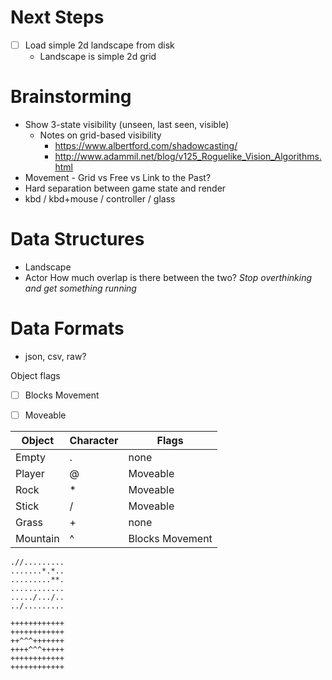 # Next Steps

- [ ] Load simple 2d landscape from disk
  - Landscape is simple 2d grid



# Brainstorming

* Show 3-state visibility (unseen, last seen, visible)
  * Notes on grid-based visibility
    * https://www.albertford.com/shadowcasting/
    * http://www.adammil.net/blog/v125_Roguelike_Vision_Algorithms.html
* Movement - Grid vs Free vs Link to the Past?
* Hard separation between game state and render
* kbd / kbd+mouse / controller / glass



# Data Structures
* Landscape
* Actor
How much overlap is there between the two?
*Stop overthinking and get something running*



# Data Formats
* json, csv, raw?



Object flags

- [ ] Blocks Movement
- [ ] Moveable



| Object   | Character | Flags           |
| -------- | :-------- | --------------- |
| Empty    | .         | none            |
| Player    | @    | Moveable    |
| Rock     | *         | Moveable        |
| Stick    | /         | Moveable        |
| Grass    | +         | none            |
| Mountain | ^         | Blocks Movement |

```Object Layer
.//.........
.......*.*..
.........**.
............
...../.../..
../.........
```

```Landscape Layer
++++++++++++
++++++++++++
++^^^+++++++
++++^^^+++++
++++++++++++
++++++++++++
```
